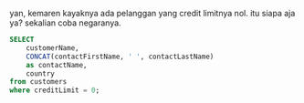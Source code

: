 yan, kemaren kayaknya ada pelanggan yang credit limitnya nol.
itu siapa aja ya? sekalian coba negaranya.

~~~sql
SELECT
    customerName, 
    CONCAT(contactFirstName, ' ', contactLastName)
    as contactName,
    country
from customers
where creditLimit = 0;
~~~